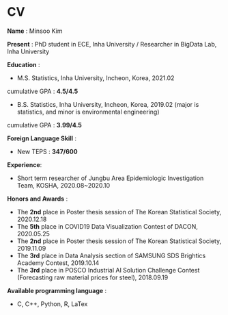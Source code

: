 # CV

**Name** : Minsoo Kim

**Present** : PhD student in ECE, Inha University / Researcher in BigData Lab, Inha University

**Education** :

  - M.S. Statistics, Inha University, Incheon, Korea, 2021.02
  
  cumulative GPA : **4.5/4.5**
  
  
  - B.S. Statistics, Inha University, Incheon, Korea, 2019.02
  (major is statistics, and minor is environmental engineering)
  
  cumulative GPA : **3.99/4.5**

**Foreign Language Skill** :

  - New TEPS : **347/600**


**Experience**:
  - Short term researcher of Jungbu Area Epidemiologic Investigation Team, KOSHA, 2020.08~2020.10

**Honors and Awards** :
  - The **2nd** place in Poster thesis session of The Korean Statistical Society, 2020.12.18
  - The **5th** place in COVID19 Data Visualization Contest of DACON, 2020.05.25
  - The **2nd** place in Poster thesis session of The Korean Statistical Society, 2019.11.09
  - The **3rd** place in Data Analysis section of SAMSUNG SDS Brightics Academy Contest, 2019.10.14
  - The **3rd** place in POSCO Industrial AI Solution Challenge Contest (Forecasting raw material prices for steel), 2018.09.19

 
**Available programming language** :
  - C, C++, Python, R, LaTex
